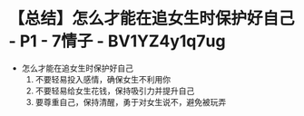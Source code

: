 # 【总结】怎么才能在追女生时保护好自己 - P1 - 7情子 - BV1YZ4y1q7ug

-   怎么才能在追女生时保护好自己
    1.  不要轻易投入感情，确保女生不利用你
    2.  不要轻易给女生花钱，保持吸引力并提升自己
    3.  要尊重自己，保持清醒，勇于对女生说不，避免被玩弄